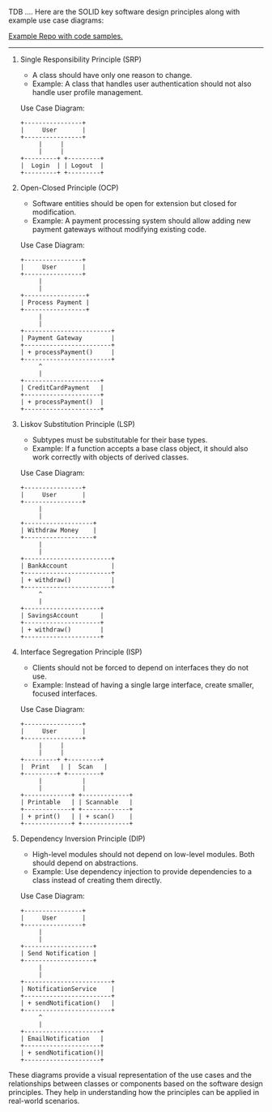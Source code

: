 TDB ....
Here are the SOLID key software design principles along with example use case diagrams:

<a href="https://github.com/arslanaybars/solid.practices">Example Repo with code samples.</a>
<hr/>

1. Single Responsibility Principle (SRP)
   - A class should have only one reason to change.
   - Example: A class that handles user authentication should not also handle user profile management.

   Use Case Diagram:
   ```
   +----------------+
   |     User       |
   +----------------+
        |     |
        |     |
   +---------+ +---------+
   |  Login  | | Logout  |
   +---------+ +---------+
   ```

2. Open-Closed Principle (OCP)
   - Software entities should be open for extension but closed for modification.
   - Example: A payment processing system should allow adding new payment gateways without modifying existing code.

   Use Case Diagram:
   ```
   +----------------+
   |     User       |
   +----------------+
        |
        |
   +-----------------+
   | Process Payment |
   +-----------------+
        |
        |
   +------------------------+
   | Payment Gateway        |
   +------------------------+
   | + processPayment()     |
   +------------------------+
        ^
        |
   +---------------------+
   | CreditCardPayment   |
   +---------------------+
   | + processPayment()  |
   +---------------------+
   ```

3. Liskov Substitution Principle (LSP)
   - Subtypes must be substitutable for their base types.
   - Example: If a function accepts a base class object, it should also work correctly with objects of derived classes.

   Use Case Diagram:
   ```
   +----------------+
   |     User       |
   +----------------+
        |
        |
   +-------------------+
   | Withdraw Money    |
   +-------------------+
        |
        |
   +------------------------+
   | BankAccount            |
   +------------------------+
   | + withdraw()           |
   +------------------------+
        ^
        |
   +---------------------+
   | SavingsAccount      |
   +---------------------+
   | + withdraw()        |
   +---------------------+
   ```

4. Interface Segregation Principle (ISP)
   - Clients should not be forced to depend on interfaces they do not use.
   - Example: Instead of having a single large interface, create smaller, focused interfaces.

   Use Case Diagram:
   ```
   +----------------+
   |     User       |
   +----------------+
        |     |
        |     |
   +---------+ +---------+
   |  Print   | |  Scan   |
   +---------+ +---------+
        |           |
        |           |
   +-------------+ +-------------+
   | Printable   | | Scannable   |
   +-------------+ +-------------+
   | + print()   | | + scan()    |
   +-------------+ +-------------+
   ```

5. Dependency Inversion Principle (DIP)
   - High-level modules should not depend on low-level modules. Both should depend on abstractions.
   - Example: Use dependency injection to provide dependencies to a class instead of creating them directly.

   Use Case Diagram:
   ```
   +----------------+
   |     User       |
   +----------------+
        |
        |
   +-------------------+
   | Send Notification |
   +-------------------+
        |
        |
   +------------------------+
   | NotificationService    |
   +------------------------+
   | + sendNotification()   |
   +------------------------+
        ^
        |
   +---------------------+
   | EmailNotification   |
   +---------------------+
   | + sendNotification()|
   +---------------------+
   ```

These diagrams provide a visual representation of the use cases and the relationships between classes or components based on the software design principles. They help in understanding how the principles can be applied in real-world scenarios.